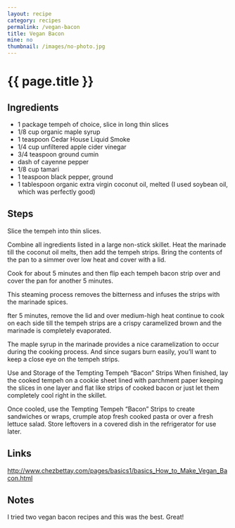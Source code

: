 ```yaml
---
layout: recipe
category: recipes
permalink: /vegan-bacon
title: Vegan Bacon
mine: no
thumbnail: /images/no-photo.jpg
---
```


{{ page.title }}
================

Ingredients
-----------
* 1 package tempeh of choice, slice in long thin slices
* 1/8 cup organic maple syrup
* 1 teaspoon Cedar House Liquid Smoke
* 1/4 cup unfiltered apple cider vinegar
* 3/4 teaspoon ground cumin
* dash of cayenne pepper
* 1/8 cup tamari
* 1 teaspoon black pepper, ground
* 1 tablespoon organic extra virgin coconut oil, melted (I used soybean oil, which was perfectly good)

Steps
------
Slice the tempeh into thin slices.

Combine all ingredients listed in a large non-stick skillet.
Heat the marinade till the coconut oil melts, then add the tempeh strips.
Bring the contents of the pan to a simmer over low heat and cover with a lid.

Cook for about 5 minutes and then flip each tempeh bacon strip over and cover the pan for another 5 minutes.

This steaming process removes the bitterness and infuses the strips with the marinade spices.

fter 5 minutes, remove the lid and over medium-high heat continue to cook on each side till the tempeh strips are a crispy caramelized brown and the marinade is completely evaporated.

The maple syrup in the marinade provides a nice caramelization to occur during the cooking process. And since sugars burn easily, you’ll want to keep a close eye on the tempeh strips.

Use and Storage of the Tempting Tempeh “Bacon” Strips
When finished, lay the cooked tempeh on a cookie sheet lined with parchment paper keeping the slices in one layer and flat like strips of cooked bacon or just let them completely cool right in the skillet.

Once cooled, use the Tempting Tempeh “Bacon” Strips to create sandwiches or wraps, crumple atop fresh cooked pasta or over a fresh lettuce salad.
Store leftovers in a covered dish in the refrigerator for use later.

Links
-----
http://www.chezbettay.com/pages/basics1/basics_How_to_Make_Vegan_Bacon.html

Notes
-----
I tried two vegan bacon recipes and this was the best. Great!


